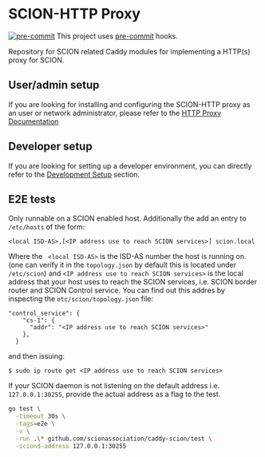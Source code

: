 # SCION-HTTP Proxy

[![pre-commit](https://img.shields.io/badge/pre--commit-enabled-brightgreen?logo=pre-commit)](https://github.com/pre-commit/pre-commit)
This project uses [pre-commit](https://pre-commit.com/#quick-start) hooks.

Repository for SCION related Caddy modules for implementing a HTTP(s) proxy for SCION.

## User/admin setup

If you are looking for installing and configuring the SCION-HTTP proxy as an user or network administrator, please refer to the [HTTP Proxy Documentation](https://scion-http-proxy.readthedocs.io/en/latest/index.html)

## Developer setup

If you are looking for setting up a developer environment, you can directly refer to the [Development Setup](https://scion-http-proxy.readthedocs.io/en/latest/dev_setup.html) section.

## E2E tests

Only runnable on a SCION enabled host. Additionally the add an entry to `/etc/hosts` of the form:
 ```
 <local ISD-AS>,[<IP address use to reach SCION services>] scion.local
 ```
Where the ` <local ISD-AS>` is the ISD-AS number the host is running on. (one can verify it in the `topology.json` by default this is located under `/etc/scion`) and `<IP address use to reach SCION services>` is the local address that your host uses to reach the SCION services, i.e. SCION border router and SCION Control service. You can find out this addres by inspecting the `etc/scion/topology.json` file:
```
"control_service": {
    "cs-1": {
      "addr": "<IP address use to reach SCION services>"
    },
  }
```
and then issuing:
```
$ sudo ip route get <IP address use to reach SCION services>
```

If your SCION daemon is not listening on the default address i.e. `127.0.0.1:30255`, provide the actual address as a flag to the test.

```bash
go test \
  -timeout 30s \
  -tags=e2e \
  -v \
  -run .\* github.com/scionassociation/caddy-scion/test \
  -sciond-address 127.0.0.1:30255
```
